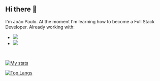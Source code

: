 ## Hi there 👋

I'm João Paulo. At the moment I'm learning how to become a Full Stack Developer. Already working with:
<br>

- <img src="https://img.shields.io/badge/HTML5-E34F26?style=for-the-badge&logo=html5&logoColor=white"/>
- <img src="https://img.shields.io/badge/CSS3-1572B6?style=for-the-badge&logo=css3&logoColor=white"/>
<br>

[![My stats](https://github-readme-stats.vercel.app/api?username=souza-jp81)](https://github.com/anuraghazra/github-readme-stats)

[![Top Langs](https://github-readme-stats.vercel.app/api/top-langs/?username=souza-jp81)](https://github.com/anuraghazra/github-readme-stats)
